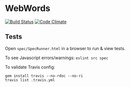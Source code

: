 # WebWords

[![Build Status](https://travis-ci.org/Arthaey/WebWords.svg?branch=master)](https://travis-ci.org/Arthaey/WebWords)
[![Code Climate](https://codeclimate.com/github/Arthaey/WebWords.png)](https://codeclimate.com/github/Arthaey/WebWords)


## Tests

Open `spec/SpecRunner.html` in a browser to run &amp; view tests.

To see Javascript errors/warnings: `eslint src spec`

To validate Travis config:

```
gem install travis --no-rdoc --no-ri
travis list .travis.yml
```

